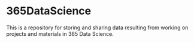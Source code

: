 # 365DataScience
This is a repository for storing and sharing data resulting from working on projects and materials in 365 Data Science.
